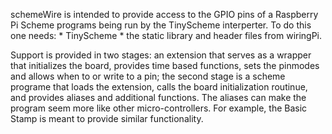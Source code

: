 schemeWire is intended to provide access to the GPIO pins of a Raspberry Pi Scheme programs being run by the TinyScheme interperter. 
To do this one needs:
	* TinyScheme
	* the static library and header files from wiringPi.

Support is provided in two stages: an extension that serves as a wrapper that initializes the board, provides time based functions, 
sets the pinmodes and allows when to or write to a pin; the second stage is a scheme programe that loads the extension, calls the board initialization 
routinue, and provides aliases and additional functions. The aliases can make the program seem more like other micro-controllers. For example,
the Basic Stamp is meant to provide similar functionality. 

 